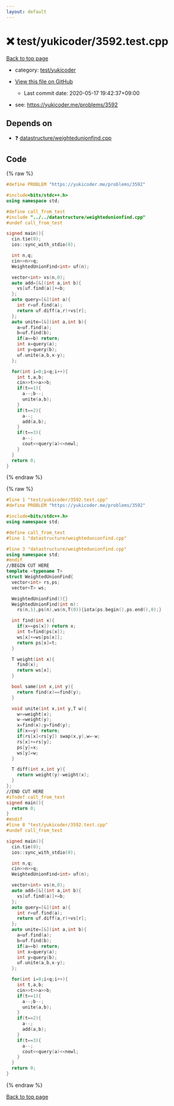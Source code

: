 ```yaml
---
layout: default
---
```


<!-- mathjax config similar to math.stackexchange -->
<script type="text/javascript" async
  src="https://cdnjs.cloudflare.com/ajax/libs/mathjax/2.7.5/MathJax.js?config=TeX-MML-AM_CHTML">
</script>
<script type="text/x-mathjax-config">
  MathJax.Hub.Config({
    TeX: { equationNumbers: { autoNumber: "AMS" }},
    tex2jax: {
      inlineMath: [ ['$','$'] ],
      processEscapes: true
    },
    "HTML-CSS": { matchFontHeight: false },
    displayAlign: "left",
    displayIndent: "2em"
  });
</script>

<script type="text/javascript" src="https://cdnjs.cloudflare.com/ajax/libs/jquery/3.4.1/jquery.min.js"></script>
<script src="https://cdn.jsdelivr.net/npm/jquery-balloon-js@1.1.2/jquery.balloon.min.js" integrity="sha256-ZEYs9VrgAeNuPvs15E39OsyOJaIkXEEt10fzxJ20+2I=" crossorigin="anonymous"></script>
<script type="text/javascript" src="../../../assets/js/copy-button.js"></script>
<link rel="stylesheet" href="../../../assets/css/copy-button.css" />


# :x: test/yukicoder/3592.test.cpp

<a href="../../../index.html">Back to top page</a>

* category: <a href="../../../index.html#de60e5ba474ac43bf7562c10f5977e2d">test/yukicoder</a>
* <a href="{{ site.github.repository_url }}/blob/master/test/yukicoder/3592.test.cpp">View this file on GitHub</a>
    - Last commit date: 2020-05-17 19:42:37+09:00


* see: <a href="https://yukicoder.me/problems/3592">https://yukicoder.me/problems/3592</a>


## Depends on

* :question: <a href="../../../library/datastructure/weightedunionfind.cpp.html">datastructure/weightedunionfind.cpp</a>


## Code

<a id="unbundled"></a>
{% raw %}
```cpp
#define PROBLEM "https://yukicoder.me/problems/3592"

#include<bits/stdc++.h>
using namespace std;

#define call_from_test
#include "../../datastructure/weightedunionfind.cpp"
#undef call_from_test

signed main(){
  cin.tie(0);
  ios::sync_with_stdio(0);

  int n,q;
  cin>>n>>q;
  WeightedUnionFind<int> uf(n);

  vector<int> vs(n,0);
  auto add=[&](int a,int b){
    vs[uf.find(a)]+=b;
  };
  auto query=[&](int a){
    int r=uf.find(a);
    return uf.diff(a,r)+vs[r];
  };
  auto unite=[&](int a,int b){
    a=uf.find(a);
    b=uf.find(b);
    if(a==b) return;
    int x=query(a);
    int y=query(b);
    uf.unite(a,b,x-y);
  };

  for(int i=0;i<q;i++){
    int t,a,b;
    cin>>t>>a>>b;
    if(t==1){
      a--;b--;
      unite(a,b);
    }
    if(t==2){
      a--;
      add(a,b);
    }
    if(t==3){
      a--;
      cout<<query(a)<<newl;
    }
  }
  return 0;
}

```
{% endraw %}

<a id="bundled"></a>
{% raw %}
```cpp
#line 1 "test/yukicoder/3592.test.cpp"
#define PROBLEM "https://yukicoder.me/problems/3592"

#include<bits/stdc++.h>
using namespace std;

#define call_from_test
#line 1 "datastructure/weightedunionfind.cpp"

#line 3 "datastructure/weightedunionfind.cpp"
using namespace std;
#endif
//BEGIN CUT HERE
template <typename T>
struct WeightedUnionFind{
  vector<int> rs,ps;
  vector<T> ws;

  WeightedUnionFind(){}
  WeightedUnionFind(int n):
    rs(n,1),ps(n),ws(n,T(0)){iota(ps.begin(),ps.end(),0);}

  int find(int x){
    if(x==ps[x]) return x;
    int t=find(ps[x]);
    ws[x]+=ws[ps[x]];
    return ps[x]=t;
  }

  T weight(int x){
    find(x);
    return ws[x];
  }

  bool same(int x,int y){
    return find(x)==find(y);
  }

  void unite(int x,int y,T w){
    w+=weight(x);
    w-=weight(y);
    x=find(x);y=find(y);
    if(x==y) return;
    if(rs[x]<rs[y]) swap(x,y),w=-w;
    rs[x]+=rs[y];
    ps[y]=x;
    ws[y]=w;
  }

  T diff(int x,int y){
    return weight(y)-weight(x);
  }
};
//END CUT HERE
#ifndef call_from_test
signed main(){
  return 0;
}
#endif
#line 8 "test/yukicoder/3592.test.cpp"
#undef call_from_test

signed main(){
  cin.tie(0);
  ios::sync_with_stdio(0);

  int n,q;
  cin>>n>>q;
  WeightedUnionFind<int> uf(n);

  vector<int> vs(n,0);
  auto add=[&](int a,int b){
    vs[uf.find(a)]+=b;
  };
  auto query=[&](int a){
    int r=uf.find(a);
    return uf.diff(a,r)+vs[r];
  };
  auto unite=[&](int a,int b){
    a=uf.find(a);
    b=uf.find(b);
    if(a==b) return;
    int x=query(a);
    int y=query(b);
    uf.unite(a,b,x-y);
  };

  for(int i=0;i<q;i++){
    int t,a,b;
    cin>>t>>a>>b;
    if(t==1){
      a--;b--;
      unite(a,b);
    }
    if(t==2){
      a--;
      add(a,b);
    }
    if(t==3){
      a--;
      cout<<query(a)<<newl;
    }
  }
  return 0;
}

```
{% endraw %}

<a href="../../../index.html">Back to top page</a>


